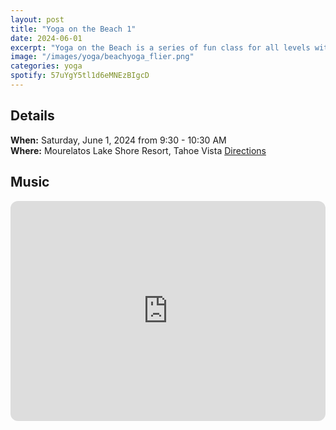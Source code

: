 ```yaml
---
layout: post
title: "Yoga on the Beach 1"
date: 2024-06-01
excerpt: "Yoga on the Beach is a series of fun class for all levels with flowing poses and breathwork to build stability, flexibility, and mindfulness. This class focuses around the Root Chakra and Warrior I."
image: "/images/yoga/beachyoga_flier.png" 
categories: yoga
spotify: 57uYgY5tl1d6eMNEzBIgcD
---
```



## Details

**When:** Saturday, June 1, 2024 from 9:30 - 10:30 AM   
**Where:** Mourelatos Lake Shore Resort, Tahoe Vista [Directions](https://www.google.com/maps/dir//6834+N+Lake+Blvd,+Tahoe+Vista,+CA+96148/@39.239939,-120.1344659,12z/data=!4m8!4m7!1m0!1m5!1m1!1s0x809964b0ff6493a3:0x7579cace84dcb8f8!2m2!1d-120.052065!2d39.239968?entry=ttu)   



## Music

<iframe style="border-radius:12px" src="https://open.spotify.com/embed/playlist/57uYgY5tl1d6eMNEzBIgcD?utm_source=generator" width="100%" height="352" frameBorder="0" allowfullscreen="" allow="autoplay; clipboard-write; encrypted-media; fullscreen; picture-in-picture" loading="lazy"></iframe>  



